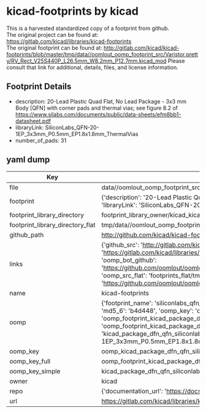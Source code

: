 # kicad-footprints by kicad  
This is a harvested standardized copy of a footprint from github.  
The original project can be found at:  
https://gitlab.com/kicad/libraries/kicad-footprints  
The original footprint can be found at:
http://gitlab.com/kicad/kicad-footprints/blob/master/tmp/data//oomlout_oomp_footprint_src/Varistor.pretty/RV_Rect_V25S440P_L26.5mm_W8.2mm_P12.7mm.kicad_mod
Please consult that link for additional, details, files, and license information.  
## Footprint Details
* description: 20-Lead Plastic Quad Flat, No Lead Package - 3x3 mm Body [QFN] with corner pads and thermal vias; see figure 8.2 of https://www.silabs.com/documents/public/data-sheets/efm8bb1-datasheet.pdf  
* libraryLink: SiliconLabs_QFN-20-1EP_3x3mm_P0.5mm_EP1.8x1.8mm_ThermalVias  
* number_of_pads: 31  
## yaml dump  
| Key | Value |  
| --- | --- |  
| file | data//oomlout_oomp_footprint_src/kicad-footprints/Package_DFN_QFN.pretty/SiliconLabs_QFN-20-1EP_3x3mm_P0.5mm_EP1.8x1.8mm_ThermalVias.kicad_mod |  
| footprint | {'description': '20-Lead Plastic Quad Flat, No Lead Package - 3x3 mm Body [QFN] with corner pads and thermal vias; see figure 8.2 of https://www.silabs.com/documents/public/data-sheets/efm8bb1-datasheet.pdf', 'libraryLink': 'SiliconLabs_QFN-20-1EP_3x3mm_P0.5mm_EP1.8x1.8mm_ThermalVias', 'number_of_pads': 31} |  
| footprint_library_directory | footprint_library_owner/kicad_kicad-footprints/ |  
| footprint_library_directory_flat | tmp/data//oomlout_oomp_footprint_src/footprints_flat/kicad_package_dfn_qfn_siliconlabs_qfn_20_1ep_3x3mm_p0_5mm_ep1_8x1_8mm_thermalvias/working |  
| github_path | http://github.com/kicad/kicad-footprints/blob/master/tmp/data//oomlout_oomp_footprint_src/Package_DFN_QFN.pretty/SiliconLabs_QFN-20-1EP_3x3mm_P0.5mm_EP1.8x1.8mm_ThermalVias.kicad_mod |  
| links | {'github_src': 'http://gitlab.com/kicad/kicad-footprints/blob/master/tmp/data//oomlout_oomp_footprint_src/Varistor.pretty/RV_Rect_V25S440P_L26.5mm_W8.2mm_P12.7mm.kicad_mod', 'github_src_repo': 'https://gitlab.com/kicad/libraries/kicad-footprints', 'oomp_bot': 'tmp/data//oomlout_oomp_footprint_src/footprints/kicad_package_dfn_qfn_siliconlabs_qfn_20_1ep_3x3mm_p0_5mm_ep1_8x1_8mm_thermalvias/working', 'oomp_bot_github': 'https://github.com/oomlout/oomlout_oomp_footprint_bot/tree/main/tmp/data//oomlout_oomp_footprint_src/footprints/kicad_package_dfn_qfn_siliconlabs_qfn_20_1ep_3x3mm_p0_5mm_ep1_8x1_8mm_thermalvias/working', 'oomp_src_flat': 'footprints_flat/tmp/data//oomlout_oomp_footprint_src/footprints_flat/kicad_package_dfn_qfn_siliconlabs_qfn_20_1ep_3x3mm_p0_5mm_ep1_8x1_8mm_thermalvias/working', 'oomp_src_flat_github': 'https://github.com/oomlout/oomlout_oomp_footprint_src/tree/main/tmp/data//oomlout_oomp_footprint_src/footprints_flat/kicad_package_dfn_qfn_siliconlabs_qfn_20_1ep_3x3mm_p0_5mm_ep1_8x1_8mm_thermalvias/working'} |  
| name | kicad-footprints |  
| oomp | {'footprint_name': 'siliconlabs_qfn_20_1ep_3x3mm_p0_5mm_ep1_8x1_8mm_thermalvias', 'library_name': 'package_dfn_qfn', 'md5': 'b4d448d91aefa072dc9f5c9bc629f8cb', 'md5_10': 'b4d448d91a', 'md5_5': 'b4d44', 'md5_6': 'b4d448', 'oomp_key': 'oomp_kicad_package_dfn_qfn_siliconlabs_qfn_20_1ep_3x3mm_p0_5mm_ep1_8x1_8mm_thermalvias', 'oomp_key_extra': 'oomp_footprint_kicad_package_dfn_qfn_siliconlabs_qfn_20_1ep_3x3mm_p0_5mm_ep1_8x1_8mm_thermalvias', 'oomp_key_full': 'oomp_footprint_kicad_package_dfn_qfn_siliconlabs_qfn_20_1ep_3x3mm_p0_5mm_ep1_8x1_8mm_thermalvias_b4d448', 'oomp_key_simple': 'kicad_package_dfn_qfn_siliconlabs_qfn_20_1ep_3x3mm_p0_5mm_ep1_8x1_8mm_thermalvias', 'original_filename': 'data//oomlout_oomp_footprint_src/kicad-footprints/Package_DFN_QFN.pretty/SiliconLabs_QFN-20-1EP_3x3mm_P0.5mm_EP1.8x1.8mm_ThermalVias.kicad_mod', 'owner_name': 'kicad'} |  
| oomp_key | oomp_kicad_package_dfn_qfn_siliconlabs_qfn_20_1ep_3x3mm_p0_5mm_ep1_8x1_8mm_thermalvias |  
| oomp_key_full | oomp_footprint_kicad_package_dfn_qfn_siliconlabs_qfn_20_1ep_3x3mm_p0_5mm_ep1_8x1_8mm_thermalvias |  
| oomp_key_simple | kicad_package_dfn_qfn_siliconlabs_qfn_20_1ep_3x3mm_p0_5mm_ep1_8x1_8mm_thermalvias |  
| owner | kicad |  
| repo | {'documentation_url': 'https://docs.github.com/rest/repos/repos#get-a-repository', 'message': 'Not Found'} |  
| url | https://gitlab.com/kicad/libraries/kicad-footprints |  

